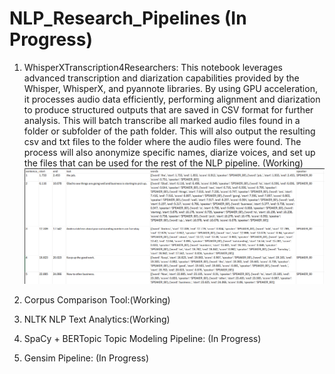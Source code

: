 # NLP_Research_Pipelines (In Progress)
1. WhisperXTranscription4Researchers: This notebook leverages advanced transcription and diarization capabilities provided by the Whisper, WhisperX, and pyannote libraries. By using GPU acceleration, it processes audio data efficiently, performing alignment and diarization to produce structured outputs that are saved in CSV format for further analysis. This will batch transcribe all marked audio files found in a folder or subfolder of the path folder. This will also output the resulting csv and txt files to the folder where the audio files were found. The process will also anonymize specific names, diarize voices, and set up the files that can be used for the rest of the NLP pipeline. (Working)
![Whisper Output](image.png)

2. Corpus Comparison Tool:(Working)
3. NLTK NLP Text Analytics:(Working)
4. SpaCy + BERTopic Topic Modeling Pipeline: (In Progress)
5. Gensim Pipeline: (In Progress)